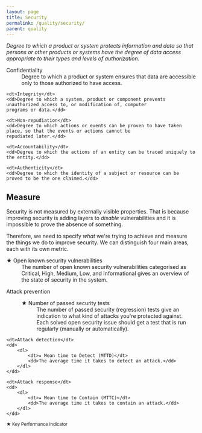 ```yaml
---
layout: page
title: Security
permalink: /quality/security/
parent: quality
---
```


_Degree to which a product or system protects information and data so that persons or other products or systems have
the degree of data access appropriate to their types and levels of authorization._

<dl>
    <dt>Confidentiality</dt>
    <dd>Degree to which a product or system ensures that data are accessible only to those authorized to have access.</dd>
    
    <dt>Integrity</dt>
    <dd>Degree to which a system, product or component prevents unauthorized access to, or modification of, computer
    programs or data.</dd>
    
    <dt>Non-repudiation</dt>
    <dd>Degree to which actions or events can be proven to have taken place, so that the events or actions cannot be
    repudiated later.</dd>
    
    <dt>Accountability</dt>
    <dd>Degree to which the actions of an entity can be traced uniquely to the entity.</dd>
    
    <dt>Authenticity</dt>
    <dd>Degree to which the identity of a subject or resource can be proved to be the one claimed.</dd>
</dl>

## Measure

Security is not measured by externally visible properties. That is because improving security is adding layers to
_disable_ vulnerabilities and it is impossible to prove the absence of something.

Therefore, we need to specify _what_ we're trying to achieve and measure the things we do to improve security. We can
distinguish four main areas, each with its own metric.

<dl>
    <dt>★ Open known security vulnerabilities</dt>
    <dd>
        The number of open known security vulnerabilities categorised as Critical, High, Medium, Low, and Informational gives an overview
        of the state of security in the system.
    </dd>
</dl>

<dl>
    <dt>Attack prevention</dt>
    <dd>
        <dl>
            <dt>★ Number of passed security tests</dt>
            <dd>
                The number of passed security (regression) tests give an indication to what kind of attacks you're protected against.
                Each solved open security issue should get a test that is run regularly (manually or automatically).
            </dd>
        </dl>
    </dd>

    <dt>Attack detection</dt>
    <dd>
        <dl>
            <dt>★ Mean time to Detect (MTTD)</dt>
            <dd>The average time it takes to detect an attack.</dd>
        </dl>
    </dd>

    <dt>Attack response</dt>
    <dd>
        <dl>
            <dt>★ Mean time to Contain (MTTC)</dt>
            <dd>The average time it takes to contain an attack.</dd>
        </dl>
    </dd>
</dl>

<small>★ Key Performance Indicator</small>
